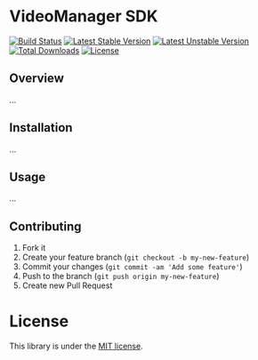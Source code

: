 # VideoManager SDK

[![Build Status](https://travis-ci.org/MovingImage24/videomanager-sdk.svg?branch=master)](https://travis-ci.org/MovingImage24/videomanager-sdk)
[![Latest Stable Version](https://poser.pugx.org/mi/videomanager-sdk/v/stable)](https://packagist.org/packages/mi/videomanager-sdk)
[![Latest Unstable Version](https://poser.pugx.org/mi/videomanager-sdk/v/unstable)](https://packagist.org/packages/mi/videomanager-sdk)
[![Total Downloads](https://poser.pugx.org/mi/videomanager-sdk/downloads)](https://packagist.org/packages/mi/videomanager-sdk)
[![License](https://poser.pugx.org/mi/videomanager-sdk/license)](https://packagist.org/packages/mi/videomanager-sdk)

## Overview

...

## Installation

...

## Usage

...

## Contributing

1. Fork it
2. Create your feature branch (`git checkout -b my-new-feature`)
3. Commit your changes (`git commit -am 'Add some feature'`)
4. Push to the branch (`git push origin my-new-feature`)
5. Create new Pull Request

# License

This library is under the [MIT license](https://github.com/MovingImage24/videomanager-sdk/blob/master/LICENSE).